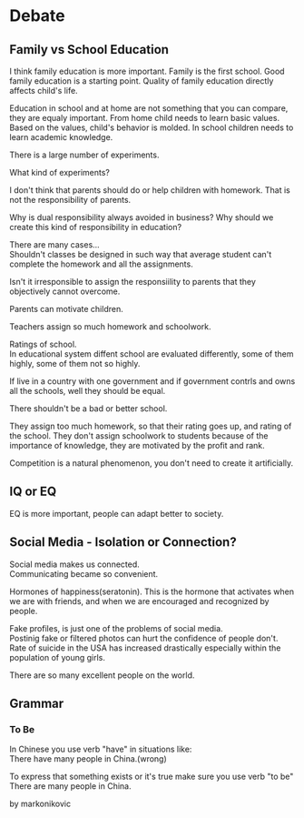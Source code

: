 # Debate
## Family vs School Education
I think family education is more important. Family is the first school.
Good family education is a starting point.
Quality of family education directly affects child's life.  

Education in school and at home are not something that you can compare, they are equaly important. From home child needs to learn basic values. Based on the values, child's behavior is molded. In school children needs to learn academic knowledge.  

There is a large number of experiments.  

What kind of experiments?  

I don't think that parents should do or help children with homework. That is not the responsibility of parents.  

Why is dual responsibility always avoided in business? Why should we create this kind of responsibility in education?  

There are many cases...  
Shouldn't classes be designed in such way that average student can't complete the homework and all the assignments.  

Isn't it irresponsible to assign the responsiility to parents that they objectively cannot overcome.  

Parents can motivate children.  

Teachers assign so much homework and schoolwork.  

Ratings of school.  
In educational system diffent school are evaluated differently, some of them highly, some of them not so highly.  

If live in a country with one government and if government contrls and owns all the schools, well they should be equal.  

There shouldn't be a bad or better school.  

They assign too much homework, so that their rating goes up, and rating of the school. They don't assign schoolwork to students because of the importance of knowledge, they are motivated by the profit and rank.  

Competition is a natural phenomenon, you don't need to create it artificially.  

## IQ or EQ
EQ is more important, people can adapt better to society.  

## Social Media - Isolation or Connection?
Social media makes us connected.  
Communicating became so convenient.  

Hormones of happiness(seratonin). This is the hormone that activates when we are with friends, and when we are encouraged and recognized by people.  

Fake profiles, is just one of the problems of social media.  
Postinig fake or filtered photos can hurt the confidence of people don't.  
Rate of suicide in the USA has increased drastically especially within the population of young girls.  

There are so many excellent people on the world.  

## Grammar
### To Be
In Chinese you use verb "have" in situations like:  
There have many people in China.(wrong)  

To express that something exists or it's true make sure you use verb "to be"  
There are many people in China.  

by markonikovic
